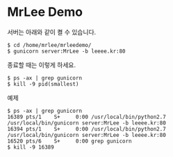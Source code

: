 MrLee Demo
=========

서버는 아래와 같이 켤 수 있습니다.

    $ cd /home/mrlee/mrleedemo/
    $ gunicorn server:MrLee -b leeee.kr:80

종료할 때는 이렇게 하세요.

    $ ps -ax | grep gunicorn
    $ kill -9 pid(smallest)

예제

    $ ps -ax | grep gunicorn
    16389 pts/1    S+     0:00 /usr/local/bin/python2.7 /usr/local/bin/gunicorn server:MrLee -b leeee.kr:80
    16394 pts/1    S+     0:00 /usr/local/bin/python2.7 /usr/local/bin/gunicorn server:MrLee -b leeee.kr:80
    16520 pts/6    S+     0:00 grep gunicorn
    $ kill -9 16389